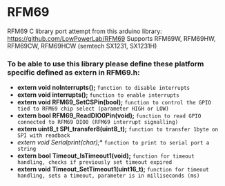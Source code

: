 # RFM69
RFM69 C library port attempt from this arduino library: https://github.com/LowPowerLab/RFM69
Supports RFM69W, RFM69HW, RFM69CW, RFM69HCW (semtech SX1231, SX1231H)

### To be able to use this library please define these platform specific defined as extern in RFM69.h:

- **extern void noInterrupts();**             `function to disable interrupts`
- **extern void interrupts();**               `function to enable interrupts`  
- **extern void RFM69_SetCSPin(bool);**       `function to control the GPIO tied to RFM69 chip select (parameter HIGH or LOW)`
- **extern bool RFM69_ReadDIO0Pin(void);**    `function to read GPIO connected to RFM69 DIO0 (RFM69 interrupt signalling)`
- **extern uint8_t SPI_transfer8(uint8_t);**  `function to transfer 1byte on SPI with readback`
- **extern void Serialprint(char*);**         `function to print to serial port a string`
- **extern bool Timeout_IsTimeout1(void);**   `function for timeout handling, checks if previously set timeout expired`
- **extern void Timeout_SetTimeout1(uint16_t);** `function for timeout handling, sets a timeout, parameter is in milliseconds (ms)`
